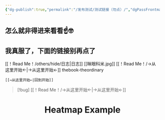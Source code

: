 ```yaml
---
{"dg-publish":true,"permalink":"/发布测试/测试链接（勿点）/","dgPassFrontmatter":true,"noteIcon":"\\！Read Me！\\others\\data\\svg","created":"2024-11-22T23:59:01.000+08:00","updated":"2024-11-23T18:43:09.459+08:00"}
---
```



## 怎么就非得进来看看☝️🤓
## 我真服了，下面的链接别再点了



[[！Read Me！/others/hide/日志\|日志]]
[[眯眼科米.jpg]]
[[！Read Me！/→从这里开始←\|→从这里开始←]]
thebook-theordinary

```ad-bug
[[→从这里开始←|回到开始]]
```
> [!bug] 
> [[！Read Me！/→从这里开始←\|→从这里开始←]]


<html lang="en">
<head>
    <script src="https://cdn.plot.ly/plotly-latest.min.js"></script>
</head>
<body>
    <div id="heatmap"></div>
    <script>
        var data = [{
            z: [
                [1, 20, 30],
                [20, 1, 60],
                [30, 60, 1]
            ],
            type: 'heatmap',
            colorscale: 'Viridis'
        }];

        Plotly.newPlot('heatmap', data);
    </script>
</body>
</html>

<!DOCTYPE html>
<html lang="en">
<head>
    <meta charset="UTF-8">
    <meta name="viewport" content="width=device-width, initial-scale=1.0">
    <title>Interactive Heatmap</title>
    <script src="https://cdn.plot.ly/plotly-latest.min.js"></script>
</head>
<body>
    <h1 style="text-align: center;">Heatmap Example</h1>
    <div id="heatmap" style="width: 80%; margin: auto;"></div>
    <script>
        // 热力图数据
        var data = [{
            z: [
                [1, 20, 30],
                [20, 1, 60],
                [30, 60, 1]
            ],
            x: ['X1', 'X2', 'X3'], // X轴标签
            y: ['Y1', 'Y2', 'Y3'], // Y轴标签
            type: 'heatmap',
            colorscale: 'Viridis' // 颜色渐变方案
        }];

        // 配置布局
        var layout = {
            title: 'Interactive Heatmap',
            xaxis: {
                title: 'X Axis Label'
            },
            yaxis: {
                title: 'Y Axis Label'
            }
        };

        // 渲染热力图
        Plotly.newPlot('heatmap', data, layout);
    </script>
</body>
</html>

## ==外链测试==

![](https://www.bilibili.com/video/BV1si2UYiECq/?spm_id_from=333.999.0.0)

![](https://developer.mozilla.org/zh-CN/docs/Web/HTML/Element/iframe)

<iframe src="//player.bilibili.com/player.html?isOutside=true&aid=113288989972875&bvid=BV1si2UYiECq&cid=26245267873&p=1"  frameborder="no" framespacing="0" allowfullscreen="true"></iframe>

<iframe src="https://developer.mozilla.org/zh-CN/docs/Web/HTML/Element/iframe" allowfullscreen="true"></iframe>

<iframe src="https://space.bilibili.com/431992587?spm_id_from=333.337.0.0"
		allow="fullscreen"
		Height=“500”></iframe>